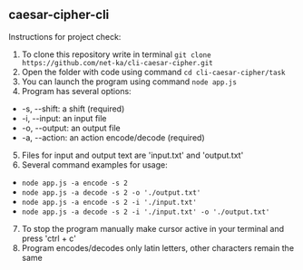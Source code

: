 ## caesar-cipher-cli

Instructions for project check:
1. To clone this repository write in terminal `git clone https://github.com/net-ka/cli-caesar-cipher.git`
2. Open the folder with code using command `cd cli-caesar-cipher/task`
3. You can launch the program using command `node app.js`
4. Program has several options:
  * -s, --shift: a shift (required)
  * -i, --input: an input file
  * -o, --output: an output file
  * -a, --action: an action encode/decode (required)
5. Files for input and output text are 'input.txt' and 'output.txt'
6. Several command examples for usage:
  * `node app.js -a encode -s 2`
  * `node app.js -a decode -s 2 -o './output.txt'`
  * `node app.js -a encode -s 2 -i './input.txt'`
  * `node app.js -a decode -s 2 -i './input.txt' -o './output.txt'`
7. To stop the program manually make cursor active in your terminal and press 'ctrl + c'
8. Program encodes/decodes only latin letters, other characters remain the same